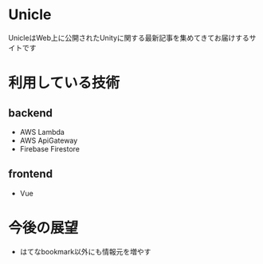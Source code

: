 # Unicle

UnicleはWeb上に公開されたUnityに関する最新記事を集めてきてお届けするサイトです

# 利用している技術

## backend
- AWS Lambda
- AWS ApiGateway
- Firebase Firestore

## frontend
- Vue

# 今後の展望
- はてなbookmark以外にも情報元を増やす